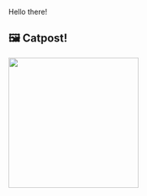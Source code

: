 Hello there!



## 🖼️ Catpost!

<sub>
    <img src="https://cdn2.thecatapi.com/images/3o8.jpg" height="256">
</sub>


